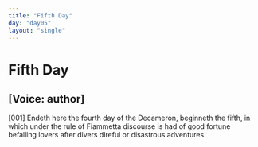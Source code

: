 ```yaml
---
title: "Fifth Day"
day: "day05"
layout: "single"
---
```

<div id="day05" ruler="fiammetta" type="Day">
 <h1>
  Fifth Day
 </h1>
 <p>
  <h2>
   [Voice: author]
  </h2>
 </p>
 <argument>
  <p>
   <a name="p05990001">
    [001]
   </a>
   Endeth here the fourth day of the Decameron, beginneth
 the fifth, in which under the rule of Fiammetta discourse
 is had of good fortune befalling lovers after
 divers direful or disastrous adventures.
  </p>
 </argument>
</div>